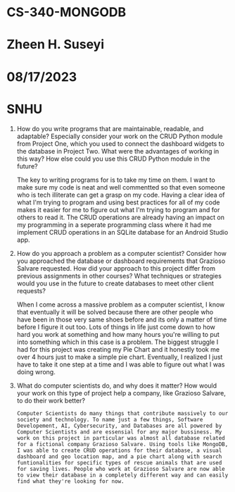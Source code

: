 # CS-340-MONGODB
# Zheen H. Suseyi
# 08/17/2023
# SNHU
1. How do you write programs that are maintainable, readable, and adaptable? Especially consider your work on the CRUD Python module from Project One, which you used to connect the dashboard widgets to the database in Project Two. What were the advantages of working in this way? How else could you use this CRUD Python module in the future?



    The key to writing programs for  is to take my time on them. I want to make sure my code is neat and well commentted so that even someone who is tech illiterate can get a grasp on my code. Having a clear idea of what I'm trying to program and using best practices for all of my code makes it easier for me to figure out what I'm trying to program and for others to read it. The CRUD operations are already having an impact on my programming in a seperate programming class where it had me implement CRUD operations in an SQLite database for an Android Studio app.
   
2. How do you approach a problem as a computer scientist? Consider how you approached the database or dashboard requirements that Grazioso Salvare requested. How did your approach to this project differ from previous assignments in other courses? What techniques or strategies would you use in the future to create databases to meet other client requests?



      When I come across a massive problem as a computer scientist, I know that eventually it will be solved because there are other people who have been in those very same shoes before and its only a matter of time before I figure it out too. Lots of things in life just come down to how hard you work at something and how many hours you're willing to put into something which in this case is a problem. The biggest struggle I had for this project was creating my Pie Chart and it honestly took me over 4 hours just to make a simple pie chart. Eventually, I realized I just have to take it one step at a time and I was able to figure out what I was doing wrong.
   
3. What do computer scientists do, and why does it matter? How would your work on this type of project help a company, like Grazioso Salvare, to do their work better?



       Computer Scientists do many things that contribute massively to our society and technology. To name just a few things, Software Developement, AI, Cybersecurity, and Databases are all powered by Computer Scientists and are essensial for any major bussiness. My work on this project in particular was almost all database related for a fictional company Grazioso Salvare. Using tools like MongoDB, I was able to create CRUD operations for their database, a visual dashboard and geo location map, and a pie chart along with search funtionalities for specific types of rescue animals that are used for saving lives. People who work at Grazioso Salvare are now able to view their database in a completely different way and can easily find what they're looking for now.
